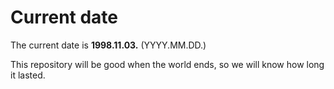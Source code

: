 # Current date

The current date is **1998.11.03.** (YYYY.MM.DD.)

This repository will be good when the world ends, so we will know how long it lasted.